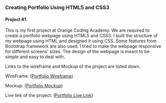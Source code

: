 ### Creating Portfolio Using HTML5 and CSS3
#### Project #1

This is my first project at Orange Coding Academy. We are required to create a portfolio webpage using HTML5 and CSS3. I built the structure of my webpage using HTML and designed it using CSS. Some features from Bootstrap framework are also used. I tried to make the webpage responsive for different screens' sizes. The design of the webpage is meant to be simple and easy to deal with.

Links to the wireframe and Mockup of the project are listed down.

WireFrame:
([Portfolio Wireframe](https://miro.com/app/board/uXjVOGBBWzg=/?invite_link_id=903834255696))

Mockup:
([Portfolio Mockup](https://miro.com/app/board/uXjVOGGPjfw=/?invite_link_id=798854105424))

Live link of the project:
([Portfolio Live Link](https://sarakteifan.github.io/Project1/))